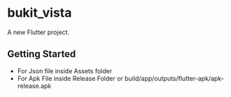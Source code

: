 # bukit_vista

A new Flutter project.

## Getting Started

- For Json file inside Assets folder
- For Apk File inside Release Folder or  build/app/outputs/flutter-apk/apk-release.apk
